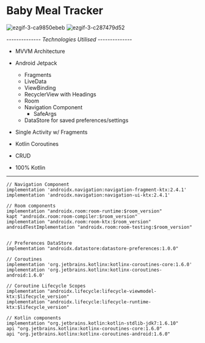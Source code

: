 # Baby Meal Tracker

![ezgif-3-ca9850ebeb](https://user-images.githubusercontent.com/79411811/166949209-5e022957-88ee-43d3-80b8-ff1a9129f079.gif) ![ezgif-3-c287479d52](https://user-images.githubusercontent.com/79411811/166951845-8d903f51-6247-41f5-90ab-61b649892e64.gif)



-------------- *Technologies Utilised* --------------

- MVVM Architecture

- Android Jetpack
  - Fragments
  - LiveData
  - ViewBinding
  - RecyclerView with Headings
  - Room
  - Navigation Component
     - SafeArgs
  - DataStore for saved preferences/settings

  
- Single Activity w/ Fragments
  
- Kotlin Coroutines
  
- CRUD
  
- 100% Kotlin


---------------------------------------------------------------------------------------------------------------------------

    // Navigation Component
    implementation 'androidx.navigation:navigation-fragment-ktx:2.4.1'
    implementation 'androidx.navigation:navigation-ui-ktx:2.4.1'

    // Room components
    implementation "androidx.room:room-runtime:$room_version"
    kapt "androidx.room:room-compiler:$room_version"
    implementation "androidx.room:room-ktx:$room_version"
    androidTestImplementation "androidx.room:room-testing:$room_version"


    // Preferences DataStore
    implementation "androidx.datastore:datastore-preferences:1.0.0"

    // Coroutines
    implementation 'org.jetbrains.kotlinx:kotlinx-coroutines-core:1.6.0'
    implementation 'org.jetbrains.kotlinx:kotlinx-coroutines-android:1.6.0'

    // Coroutine Lifecycle Scopes
    implementation "androidx.lifecycle:lifecycle-viewmodel-ktx:$lifecycle_version"
    implementation "androidx.lifecycle:lifecycle-runtime-ktx:$lifecycle_version"

    // Kotlin components
    implementation "org.jetbrains.kotlin:kotlin-stdlib-jdk7:1.6.10"
    api "org.jetbrains.kotlinx:kotlinx-coroutines-core:1.6.0"
    api "org.jetbrains.kotlinx:kotlinx-coroutines-android:1.6.0"
